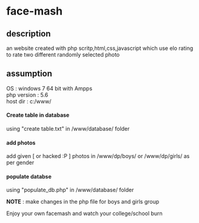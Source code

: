 # face-mash 

<h2>description </h2>
an website created with php scritp,html,css,javascript which use elo rating to rate two different randomly selected photo 

<h2>assumption</h2>
OS : windows 7 64 bit with Ampps<br>
php version : 5.6<br>
host dir  : c:/www/<br>

<h4>Create table in database</h4>
 using "create table.txt" in /www/database/ folder<br>
 
<h4>add photos</h4> 
 add given [ or hacked :P ] photos in /www/dp/boys/ or /www/dp/girls/ as per gender<br>
 
 <h4>populate databse</h4>
 using "populate_db.php" in /www/database/ folder<br>

<b>NOTE</b> : make changes in the php file for boys and girls group<br>

Enjoy your own facemash and watch your college/school burn<br>  
